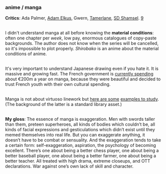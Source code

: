 <div class="accordion">
	<h3>anime / manga</h3>
	<div>

<b>Critics</b>: Ada Palmer, <a href="{{ae}}">Adam Elkus</a>, Gwern, <a href="{{tam}}">Tamerlane</a>, <a href="{{og}}">SD Shamsel</a>. <a href="#fn:9" id="fnref:9">9</a><br><br>

I didn't understand manga at all before knowing the <b>material conditions</b>: often one chapter per <i>week</i>, low pay, enormous catalogues of copy-paste backgrounds. The author does not know when the series will be cancelled, so it's impossible to plot properly. <i>Shirobako</i> is an anime about the material conditions of anime.<br><br>

It's very important to understand Japanese drawing even if you hate it. It is massive and growing fast. The French government is <a href="{{french}}">currently spending</a> about €200m a year on manga, because they were beautiful and decided to trust French youth with their own cultural spending.<br><br>

<!-- $900 to buy One Piece -->

Manga is not about virtuoso linework but <a href="/img/cultural/mush.jpg">here are some</a> <a href="/img/cultural/ito.jpg">examples to study</a>. (The background of the latter is a standard library asset.)<br><br>

<b>My gloss</b>: The essence of manga is exaggeration. Men with swords taller than them, preteen superheroes, all kinds of bodies which couldn’t be, all kinds of facial expressions and gesticulations which didn’t exist until they memed themselves into real life. But you can exaggerate anything, it doesn’t have to be combat or sensuality. And the exaggeration tends to take a certain form: self-exaggeration, aspiration, the psychology of becoming excellent. There’s one about being a better chess player, one about being a better baseball player, one about being a better farmer, one about being a better teacher. All treated with high drama, extreme closeups, and OTT declarations. War against one’s own lack of skill and character. 

<!-- So there is nothing inherently surprising about e.g. <i>Barakamon</i>, an exaggerated portrayal of a disgraced calligrapher and his attempt to personalise his art. -->

<!-- Formulaic, exaggerated (and isn't realism superior?) -->

</div>
</div>